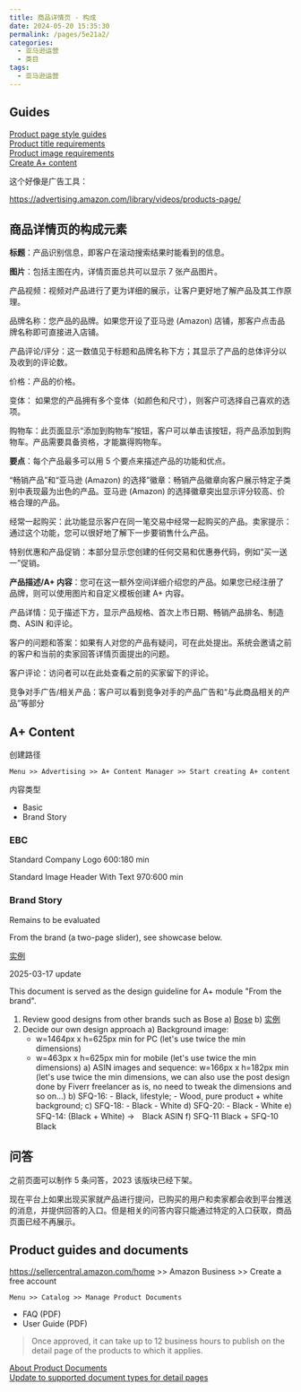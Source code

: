```yaml
---
title: 商品详情页 - 构成
date: 2024-05-20 15:35:30
permalink: /pages/5e21a2/
categories: 
  - 亚马逊运营
  - 类目
tags: 
  - 亚马逊运营
---
```


## Guides

[Product page style guides](https://sellercentral.amazon.com/help/hub/reference/G200270100)  
[Product title requirements](https://sellercentral.amazon.com/help/hub/reference/GYTR6SYGFA5E3EQC)  
[Product image requirements](https://sellercentral.amazon.com/help/hub/reference/G1881)  
[Create A+ content](https://sellercentral.amazon.com/help/hub/reference/G202134820)

这个好像是广告工具：

https://advertising.amazon.com/library/videos/products-page/

## 商品详情页的构成元素

**标题**：产品识别信息，即客户在滚动搜索结果时能看到的信息。

**图片**：包括主图在内，详情页面总共可以显示 7 张产品图片。

产品视频：视频对产品进行了更为详细的展示，让客户更好地了解产品及其工作原理。

品牌名称：您产品的品牌。如果您开设了亚马逊 (Amazon) 店铺，那客户点击品牌名称即可直接进入店铺。

产品评论/评分：这一数值见于标题和品牌名称下方；其显示了产品的总体评分以及收到的评论数。

价格：产品的价格。

变体： 如果您的产品拥有多个变体（如颜色和尺寸），则客户可选择自己喜欢的选项。

购物车：此页面显示“添加到购物车”按钮，客户可以单击该按钮，将产品添加到购物车。产品需要具备资格，才能赢得购物车。

**要点**：每个产品最多可以用 5 个要点来描述产品的功能和优点。

“畅销产品”和“亚马逊 (Amazon) 的选择”徽章：畅销产品徽章向客户展示特定子类别中表现最为出色的产品。亚马逊 (Amazon) 的选择徽章突出显示评分较高、价格合理的产品。

经常一起购买：此功能显示客户在同一笔交易中经常一起购买的产品。卖家提示：通过这个功能，您可以很好地了解下一步要销售什么产品。

特别优惠和产品促销：本部分显示您创建的任何交易和优惠券代码，例如“买一送一”促销。

**产品描述/A+ 内容**：您可在这一额外空间详细介绍您的产品。如果您已经注册了品牌，则可以使用图片和自定义模板创建 A+ 内容。

产品详情：见于描述下方，显示产品规格、首次上市日期、畅销产品排名、制造商、ASIN 和评论。

客户的问题和答案：如果有人对您的产品有疑问，可在此处提出。系统会邀请之前的客户和当前的卖家回答详情页面提出的问题。

客户评论：访问者可以在此处查看之前的买家留下的评论。

竞争对手广告/相关产品：客户可以看到竞争对手的产品广告和“与此商品相关的产品”等部分

## A+ Content

创建路径

`Menu >> Advertising >> A+ Content Manager >> Start creating A+ content`

内容类型

- Basic
- Brand Story

### EBC

Standard Company Logo 600:180 min

Standard Image Header With Text 970:600 min

### Brand Story

Remains to be evaluated

From the brand (a two-page slider), see showcase below.

[实例](https://www.amazon.com/dp/b00c5h0y1g)

2025-03-17 update

This document is served as the design guideline for A+ module "From the brand".

1. Review good designs from other brands such as Bose
   a) [Bose](https://www.amazon.com/Bose-SoundLink-Micro-Bluetooth-speaker/dp/B0748N1BZD/)
   b) [实例](https://www.amazon.com/dp/b00c5h0y1g)
2. Decide our own design approach
   a) Background image:
   - w=1464px x h=625px min for PC (let's use twice the min dimensions)
   - w=463px x h=625px min for mobile (let's use twice the min dimensions)
     a) ASIN images and sequence: w=166px x h=182px min (let's use twice the min dimensions, we can also use the post design done by Fiverr freelancer as is, no need to tweak the dimensions and so on...)
     b) SFQ-16: - Black, lifestyle; - Wood, pure product + white background;
     c) SFQ-18: - Black - White
     d) SFQ-20: - Black - White
     e) SFQ-14: (Black + White) →　Black ASIN
     f) SFQ-11 Black + SFQ-10 Black

## 问答

之前页面可以制作 5 条问答，2023 该版块已经下架。

现在平台上如果出现买家就产品进行提问，已购买的用户和卖家都会收到平台推送的消息，并提供回答的入口。但是相关的问答内容只能通过特定的入口获取，商品页面已经不再展示。

## Product guides and documents

https://sellercentral.amazon.com/home >> Amazon Business >> Create a free account

`Menu >> Catalog >> Manage Product Documents`

- FAQ (PDF)
- User Guide (PDF)

> Once approved, it can take up to 12 business hours to publish on the detail page of the products to which it applies.

[About Product Documents](https://sellercentral.amazon.com/help/hub/reference/GZJNHR2M4GDNM3Q3)  
[Update to supported document types for detail pages](https://sellercentral.amazon.com/help/hub/reference/GEGJMB3MEVVN349X)
